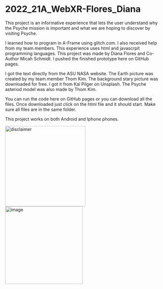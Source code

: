 # 2022_21A_WebXR-Flores_Diana
This project is an informative experience that lets the user understand why the Psyche mission is important and what we are hoping to discover by visiting Psyche.

I learned how to program in A-Frame using glitch.com. I also received help from my team members. This experience uses html and javascrpit programming languages. This project was made by Diana Flores and Co-Author Micah Schmidt. I pushed the finished prototype here on GitHub pages.

I got the text directly from the ASU NASA website. The Earth picture was created by my team member Thom Kim. The background stary picture was downloaded for free. I got it from  Kai Pilger on Unsplash. The Psyche asteriod model was also made by Thom Kim. 

You can run the code here on GitHub pages or you can download all the files. Once downloaded just click on the html file and it should start. Make sure all files are in the same folder. 

This project works on both Android and Iphone phones.


<img width="260" alt="disclaimer" src="https://user-images.githubusercontent.com/72370356/164527671-d97207f4-ac65-45e2-bdf3-129c7f7eceb1.png">

<img width="251" alt="image" src="https://user-images.githubusercontent.com/72370356/164527588-3b3b6535-539b-4be5-95d4-cfcd5125b574.png">
